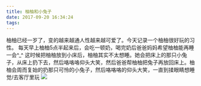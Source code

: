 ```yaml
---
title: 柚柚和小兔子
date: 2017-09-20 16:34:24
tags:
---
```

柚柚已经一岁了，变的越来越通人性越来越可爱了。今天记录一个柚柚很好玩的习性。
每天早上柚柚5点半起来后，会吃一顿奶，喝完奶后爸爸妈妈希望柚柚能再睡一会^_^
这时候把柚柚放到小床后，柚柚其实不太想睡。她会把床上的那只小兔子，从床上扔下去，然后咯咯咯仰头大笑，然后爸爸帮柚柚把兔子再放回床上。柚柚会周而复始的扔那只可怜的小兔子，然后咯咯咯的仰头大笑，一直到揉眼睛想睡觉/去客厅里玩
![](/images/tuzi.jpg)